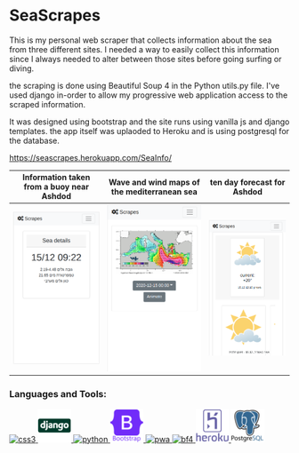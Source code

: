 # SeaScrapes

This is my personal web scraper that collects information about the sea from three different sites.
I needed a way to easily collect this information since I always needed to alter between those sites
before going surfing or diving.

the scraping is done using Beautiful Soup 4 in the Python utils.py file.
I've used django in-order to allow my progressive web application access to the scraped information.

It was designed using bootstrap and the site runs using vanilla js and django templates. 
the app itself was uplaoded to Heroku and is using postgresql for the database.

https://seascrapes.herokuapp.com/SeaInfo/

Information taken from a buoy near Ashdod  | Wave and wind maps of the mediterranean sea | ten day forecast for Ashdod
------------ | ------------- | -------------
![buoy](https://github.com/DrorTsky/SeaScrapes/blob/main/images/Scrapes_details.png) | ![med](https://github.com/DrorTsky/SeaScrapes/blob/main/images/Scrapes_seaMaps.png) | ![weather](https://github.com/DrorTsky/SeaScrapes/blob/main/images/Scrapes_weather.png)

<h3 align="left">Languages and Tools:</h3>
<p align="left"> <a href="https://www.w3schools.com/css/" target="_blank"> <img src="https://devicons.github.io/devicon/devicon.git/icons/css3/css3-original-wordmark.svg" alt="css3" width="60" height="60"/> </a> <a href="https://www.djangoproject.com/" target="_blank"> <img src="https://github.com/devicons/devicon/blob/master/icons/django/django-original.svg" alt="django" width="60" height="60"/> </a> <a href="https://www.python.org" target="_blank"> <img src="https://devicons.github.io/devicon/devicon.git/icons/python/python-original.svg" alt="python" width="60" height="60"/> </a> <a href="https://getbootstrap.com/" target="_blank"> <img src="https://github.com/devicons/devicon/blob/master/icons/bootstrap/bootstrap-plain-wordmark.svg" alt="bootstrap" width="60" height="60"> </a> <a href="https://web.dev/progressive-web-apps/" target="_blank"> <img src="https://media.prod.mdn.mozit.cloud/attachments/2019/06/14/16742/4a5f228a878fe1e8de5213bdb599eeef/pwa.png" alt="pwa" width="60" height="60"> </a>  <a href="https://www.crummy.com/software/BeautifulSoup/bs4/doc/" target="_blank"> <img src="https://play-lh.googleusercontent.com/yMjUC6LBh7uOCK6wUcIEf5MHZQmSqDPXoInOQLZzw0DWQsPJuvkwSymX2zI4Ok7i_BY=s180-rw" alt="bf4" width="60" height="60"> </a>  <a href="https://www.heroku.com/" target="_blank"> <img src="https://github.com/devicons/devicon/blob/master/icons/heroku/heroku-original-wordmark.svg" alt="heroku" width="60" height="60"> </a> <a href="https://www.postgresql.org/" target="_blank"> <img src="https://github.com/devicons/devicon/blob/master/icons/postgresql/postgresql-original-wordmark.svg" alt="postgresql" width="60" height="60"> </a></p>

